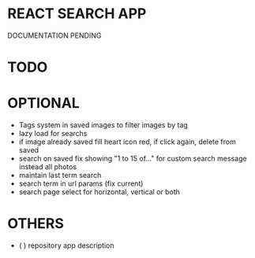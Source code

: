 # REACT SEARCH APP

DOCUMENTATION PENDING

# TODO

# OPTIONAL

- Tags system in saved images to filter images by tag
- lazy load for searchs
- if image already saved fill heart icon red, if click again, delete from saved
- search on saved fix showing "1 to 15 of..." for custom search message instead all photos
- maintain last term search
- search term in url params (fix current)
- search page select for horizontal, vertical or both

# OTHERS

- (   ) repository app description